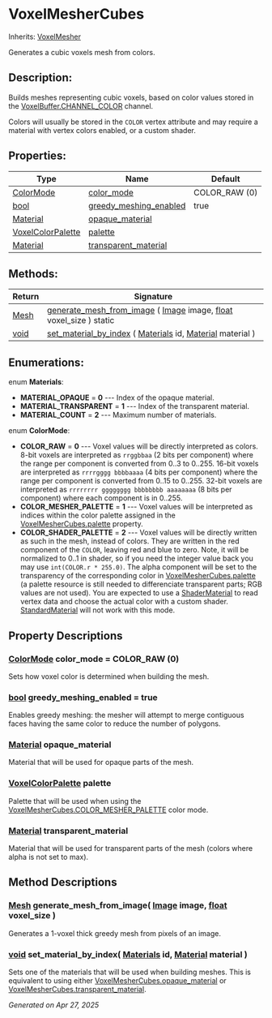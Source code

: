 # VoxelMesherCubes

Inherits: [VoxelMesher](VoxelMesher.md)

Generates a cubic voxels mesh from colors.

## Description: 

Builds meshes representing cubic voxels, based on color values stored in the [VoxelBuffer.CHANNEL_COLOR](VoxelBuffer.md#i_CHANNEL_COLOR) channel. 

Colors will usually be stored in the `COLOR` vertex attribute and may require a material with vertex colors enabled, or a custom shader.

## Properties: 


Type                                                                            | Name                                                 | Default       
------------------------------------------------------------------------------- | ---------------------------------------------------- | --------------
[ColorMode](VoxelMesherCubes.md#enumerations)                                   | [color_mode](#i_color_mode)                          | COLOR_RAW (0) 
[bool](https://docs.godotengine.org/en/stable/classes/class_bool.html)          | [greedy_meshing_enabled](#i_greedy_meshing_enabled)  | true          
[Material](https://docs.godotengine.org/en/stable/classes/class_material.html)  | [opaque_material](#i_opaque_material)                |               
[VoxelColorPalette](VoxelColorPalette.md)                                       | [palette](#i_palette)                                |               
[Material](https://docs.godotengine.org/en/stable/classes/class_material.html)  | [transparent_material](#i_transparent_material)      |               
<p></p>

## Methods: 


Return                                                                  | Signature                                                                                                                                                                                                                              
----------------------------------------------------------------------- | ---------------------------------------------------------------------------------------------------------------------------------------------------------------------------------------------------------------------------------------
[Mesh](https://docs.godotengine.org/en/stable/classes/class_mesh.html)  | [generate_mesh_from_image](#i_generate_mesh_from_image) ( [Image](https://docs.godotengine.org/en/stable/classes/class_image.html) image, [float](https://docs.godotengine.org/en/stable/classes/class_float.html) voxel_size ) static 
[void](#)                                                               | [set_material_by_index](#i_set_material_by_index) ( [Materials](VoxelMesherCubes.md#enumerations) id, [Material](https://docs.godotengine.org/en/stable/classes/class_material.html) material )                                        
<p></p>

## Enumerations: 

enum **Materials**: 

- <span id="i_MATERIAL_OPAQUE"></span>**MATERIAL_OPAQUE** = **0** --- Index of the opaque material.
- <span id="i_MATERIAL_TRANSPARENT"></span>**MATERIAL_TRANSPARENT** = **1** --- Index of the transparent material.
- <span id="i_MATERIAL_COUNT"></span>**MATERIAL_COUNT** = **2** --- Maximum number of materials.

enum **ColorMode**: 

- <span id="i_COLOR_RAW"></span>**COLOR_RAW** = **0** --- Voxel values will be directly interpreted as colors. 8-bit voxels are interpreted as `rrggbbaa` (2 bits per component) where the range per component is converted from 0..3 to 0..255. 16-bit voxels are interpreted as `rrrrgggg bbbbaaaa` (4 bits per component) where the range per component is converted from 0..15 to 0..255. 32-bit voxels are interpreted as `rrrrrrrr gggggggg bbbbbbbb aaaaaaaa` (8 bits per component) where each component is in 0..255.
- <span id="i_COLOR_MESHER_PALETTE"></span>**COLOR_MESHER_PALETTE** = **1** --- Voxel values will be interpreted as indices within the color palette assigned in the [VoxelMesherCubes.palette](VoxelMesherCubes.md#i_palette) property.
- <span id="i_COLOR_SHADER_PALETTE"></span>**COLOR_SHADER_PALETTE** = **2** --- Voxel values will be directly written as such in the mesh, instead of colors. They are written in the red component of the `COLOR`, leaving red and blue to zero. Note, it will be normalized to 0..1 in shader, so if you need the integer value back you may use `int(COLOR.r * 255.0)`. The alpha component will be set to the transparency of the corresponding color in [VoxelMesherCubes.palette](VoxelMesherCubes.md#i_palette) (a palette resource is still needed to differenciate transparent parts; RGB values are not used). You are expected to use a [ShaderMaterial](https://docs.godotengine.org/en/stable/classes/class_shadermaterial.html) to read vertex data and choose the actual color with a custom shader. [StandardMaterial](https://docs.godotengine.org/en/stable/classes/class_standardmaterial.html) will not work with this mode.


## Property Descriptions

### [ColorMode](VoxelMesherCubes.md#enumerations)<span id="i_color_mode"></span> **color_mode** = COLOR_RAW (0)

Sets how voxel color is determined when building the mesh.

### [bool](https://docs.godotengine.org/en/stable/classes/class_bool.html)<span id="i_greedy_meshing_enabled"></span> **greedy_meshing_enabled** = true

Enables greedy meshing: the mesher will attempt to merge contiguous faces having the same color to reduce the number of polygons.

### [Material](https://docs.godotengine.org/en/stable/classes/class_material.html)<span id="i_opaque_material"></span> **opaque_material**

Material that will be used for opaque parts of the mesh.

### [VoxelColorPalette](VoxelColorPalette.md)<span id="i_palette"></span> **palette**

Palette that will be used when using the [VoxelMesherCubes.COLOR_MESHER_PALETTE](VoxelMesherCubes.md#i_COLOR_MESHER_PALETTE) color mode.

### [Material](https://docs.godotengine.org/en/stable/classes/class_material.html)<span id="i_transparent_material"></span> **transparent_material**

Material that will be used for transparent parts of the mesh (colors where alpha is not set to max).

## Method Descriptions

### [Mesh](https://docs.godotengine.org/en/stable/classes/class_mesh.html)<span id="i_generate_mesh_from_image"></span> **generate_mesh_from_image**( [Image](https://docs.godotengine.org/en/stable/classes/class_image.html) image, [float](https://docs.godotengine.org/en/stable/classes/class_float.html) voxel_size ) 

Generates a 1-voxel thick greedy mesh from pixels of an image.

### [void](#)<span id="i_set_material_by_index"></span> **set_material_by_index**( [Materials](VoxelMesherCubes.md#enumerations) id, [Material](https://docs.godotengine.org/en/stable/classes/class_material.html) material ) 

Sets one of the materials that will be used when building meshes. This is equivalent to using either [VoxelMesherCubes.opaque_material](VoxelMesherCubes.md#i_opaque_material) or [VoxelMesherCubes.transparent_material](VoxelMesherCubes.md#i_transparent_material).

_Generated on Apr 27, 2025_
